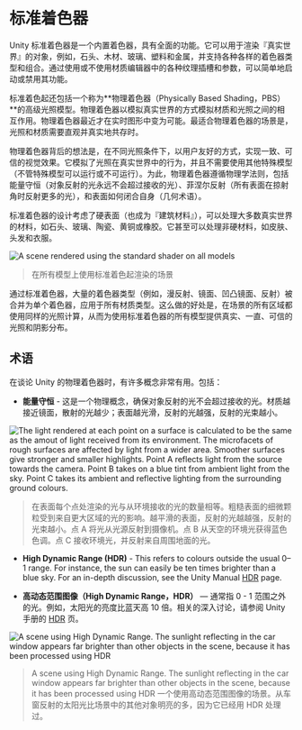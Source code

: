 <!-- > [Standard Shader](http://docs.unity3d.com/Manual/shader-StandardShader.html) -->

<!-- Unity Manual > Graphics > Graphics Overview > Materials, Shaders & Textures > Standard Shader -->

<!-- # Standard Shader -->
# 标准着色器

<!-- The Unity Standard Shader is a built-in shader with a comprehensive set of features. It can be used to render “real-world” objects such as stone, wood, glass, plastic and metal, and supports a wide range of shader types and combinations. Its features are enabled or disabled by simply using or not using the various texture slots and parameters in the material editor. -->
Unity 标准着色器是一个内置着色器，具有全面的功能。它可以用于渲染『真实世界』的对象，例如，石头、木材、玻璃、塑料和金属，并支持各种各样的着色器类型和组合。通过使用或不使用材质编辑器中的各种纹理插槽和参数，可以简单地启动或禁用其功能。

<!-- The Standard Shader also incorporates an advanced lighting model called **Physically Based Shading**. Physically Based Shading (PBS) simulates the interactions between materials and light in a way that mimics reality. PBS has only recently become possible in real-time graphics. It works at its best in situations where lighting and materials need to exist together intuitively and realistically. -->
标准着色起还包括一个称为**物理着色器（Physically Based Shading，PBS）**的高级光照模型。物理着色器以模拟真实世界的方式模拟材质和光照之间的相互作用。物理着色器最近才在实时图形中变为可能。最适合物理着色器的场景是，光照和材质需要直观并真实地共存时。

<!-- The idea behind our Physically Based Shader is to create a user-friendly way of achieving a consistent, plausible look under different lighting conditions. It models how light behaves in reality, without using multiple ad-hoc models that may or may not work. To do so, it follows principles of physics, including energy conservation (meaning that objects never reflect more light than they receive), Fresnel reflections (all surfaces become more reflective at grazing angles), and how surfaces occlude themselves (what is called Geometry Term), among others. -->
物理着色器背后的想法是，在不同光照条件下，以用户友好的方式，实现一致、可信的视觉效果。它模拟了光照在真实世界中的行为，并且不需要使用其他特殊模型（不管特殊模型可以运行或不可运行）。为此，物理着色器遵循物理学法则，包括能量守恒（对象反射的光永远不会超过接收的光）、菲涅尔反射（所有表面在掠射角时反射更多的光），和表面如何闭合自身（几何术语）。

<!-- The Standard Shader is designed with hard surfaces in mind (also known as “architectural materials”), and can deal with most real-world materials like stone, glass, ceramics, brass, silver or rubber. It will even do a decent job with non-hard materials like skin, hair and cloth. -->
标准着色器的设计考虑了硬表面（也成为『建筑材料』），可以处理大多数真实世界的材料，如石头、玻璃、陶瓷、黄铜或橡胶。它甚至可以处理非硬材料，如皮肤、头发和衣服。

![A scene rendered using the standard shader on all models](http://docs.unity3d.com/uploads/Main/StandardShaderIntroVikingScene.png)
<!-- > A scene rendered using the standard shader on all models -->
> 在所有模型上使用标准着色起渲染的场景

<!-- With the Standard Shader, a large range of shader types (such as such as Diffuse, Specular, Bumped Specular, Reflective) are combined into a single shader intended to be used across all material types. The benefit of this is that the same lighting calculations are used in all areas of your scene, which gives a realistic, consistent and believable distribution of light and shade across all models that use the shader. -->
通过标准着色器，大量的着色器类型（例如，漫反射、镜面、凹凸镜面、反射）被合并为单个着色器，应用于所有材质类型。这么做的好处是，在场景的所有区域都使用同样的光照计算，从而为使用标准着色器的所有模型提供真实、一直、可信的光照和阴影分布。

<!-- ## Terminology -->
## 术语

<!-- There are a number of concepts that are very useful when talking about Physically Based Shading in Unity. These include: -->
在谈论 Unity 的物理着色器时，有许多概念非常有用。包括：

<!-- * **Energy conservation** - This is a physics-based concept that ensures objects never reflect more light than they receive. The more specular a material is, the less diffuse it should be; the smoother a surface is, the stronger and smaller the highlight gets. -->
* **能量守恒** - 这是一个物理概念，确保对象反射的光不会超过接收的光。材质越接近镜面，散射的光越少；表面越光滑，反射的光越强，反射的光束越小。

![The light rendered at each point on a surface is calculated to be the same as the amout of light received from its environment. The microfacets of rough surfaces are affected by light from a wider area. Smoother surfaces give stronger and smaller highlights. Point A reflects light from the source towards the camera. Point B takes on a blue tint from ambient light from the sky. Point C takes its ambient and reflective lighting from the surrounding ground colours.](http://docs.unity3d.com/uploads/Main/StandardShaderEnergyConservation.png)
<!-- > The light rendered at each point on a surface is calculated to be the same as the amout of light received from its environment. The microfacets of rough surfaces are affected by light from a wider area. Smoother surfaces give stronger and smaller highlights. Point A reflects light from the source towards the camera. Point B takes on a blue tint from ambient light from the sky. Point C takes its ambient and reflective lighting from the surrounding ground colours. -->
> 在表面每个点处渲染的光与从环境接收的光的数量相等。粗糙表面的细微颗粒受到来自更大区域的光的影响。越平滑的表面，反射的光越越强，反射的光束越小。点 A 将光从光源反射到摄像机。点 B 从天空的环境光获得蓝色色调。点 C 接收环境光，并反射来自周围地面的光。

* **High Dynamic Range (HDR)** - This refers to colours outside the usual 0–1 range. For instance, the sun can easily be ten times brighter than a blue sky. For an in-depth discussion, see the Unity Manual [HDR](https://docs.unity3d.com/550/Documentation/Manual/HDR.html) page.

* **高动态范围图像（High Dynamic Range，HDR）** — 通常指 0 - 1 范围之外的光。例如，太阳光的亮度比蓝天高 10 倍。相关的深入讨论，请参阅 Unity 手册的 [HDR](https://docs.unity3d.com/550/Documentation/Manual/HDR.html) 页。

![A scene using High Dynamic Range. The sunlight reflecting in the car window appears far brighter than other objects in the scene, because it has been processed using HDR](http://docs.unity3d.com/uploads/Main/GlowWithHdrAdjusted.png)
> A scene using High Dynamic Range. The sunlight reflecting in the car window appears far brighter than other objects in the scene, because it has been processed using HDR
> 一个使用高动态范围图像的场景。从车窗反射的太阳光比场景中的其他对象明亮的多，因为它已经用 HDR 处理过。
